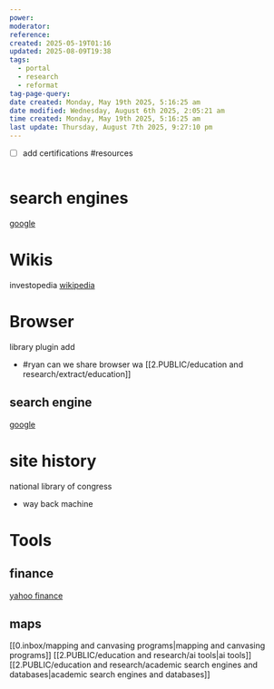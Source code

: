 ```yaml
---
power: 
moderator: 
reference: 
created: 2025-05-19T01:16
updated: 2025-08-09T19:38
tags:
  - portal
  - research
  - reformat
tag-page-query: 
date created: Monday, May 19th 2025, 5:16:25 am
date modified: Wednesday, August 6th 2025, 2:05:21 am
time created: Monday, May 19th 2025, 5:16:25 am
last update: Thursday, August 7th 2025, 9:27:10 pm
---
```

- [ ] add certifications
#resources 
```table-of-contents
```
# search engines
[google](https://www.google.com/)


# Wikis
investopedia
[wikipedia](https://www.wikipedia.org/)
# Browser
library plugin add
- #ryan can we share browser
wa
[[2.PUBLIC/education and research/extract/education]]
## search engine
[google](https://www.google.com/)
# site history
national library of congress
- way back machine
# Tools
## finance
[yahoo finance]()
## maps
[[0.inbox/mapping and canvasing programs|mapping and canvasing programs]]
[[2.PUBLIC/education and research/ai tools|ai tools]]
[[2.PUBLIC/education and research/academic search engines and databases|academic search engines and databases]]
